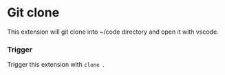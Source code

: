 # Git clone

This extension will git clone into ~/code directory and open it with vscode.

### Trigger

Trigger this extension with `clone `.
